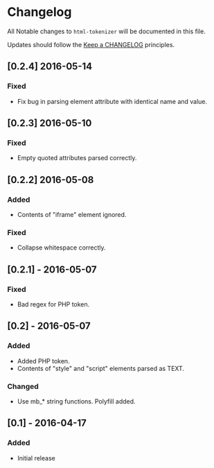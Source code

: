 # Changelog

All Notable changes to `html-tokenizer` will be documented in this file.

Updates should follow the [Keep a CHANGELOG](http://keepachangelog.com/) principles.

## [0.2.4] 2016-05-14

### Fixed
- Fix bug in parsing element attribute with identical name and value.

## [0.2.3] 2016-05-10

### Fixed
- Empty quoted attributes parsed correctly.

## [0.2.2] 2016-05-08

### Added
- Contents of "iframe" element ignored.

### Fixed
- Collapse whitespace correctly.

## [0.2.1] - 2016-05-07

### Fixed
- Bad regex for PHP token.

## [0.2] - 2016-05-07

### Added
- Added PHP token.
- Contents of "style" and "script" elements parsed as TEXT.

### Changed
- Use mb_* string functions.  Polyfill added.

## [0.1] - 2016-04-17

### Added
- Initial release
